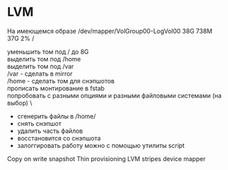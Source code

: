 # LVM

На имеющемся образе 
/dev/mapper/VolGroup00-LogVol00 38G 738M 37G 2% /

уменьшить том под / до 8G \
выделить том под /home \
выделить том под /var \
/var - сделать в mirror \
/home - сделать том для снэпшотов \
прописать монтирование в fstab \
попробовать с разными опциями и разными файловыми системами (на выбор) \
- сгенерить файлы в /home/
- снять снэпшот
- удалить часть файлов
- восстановится со снэпшота
- залоггировать работу можно с помощью утилиты script

Copy on write snapshot
Thin provisioning
LVM stripes
device mapper
